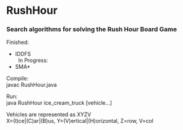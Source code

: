 # RushHour
### Search algorithms for solving the Rush Hour Board Game  
Finished:  
+ IDDFS  
&nbsp; 
In Progress:  
+ SMA\*  
  
Compile:  
javac RushHour.java  
  
Run:  
java RushHour ice\_cream\_truck [vehicle...]  
  
Vehicles are represented as XYZV  
X=(I)ce|(C)ar|(B)us, Y=(V)ertical|(H)orizontal, Z=row, V=col  
